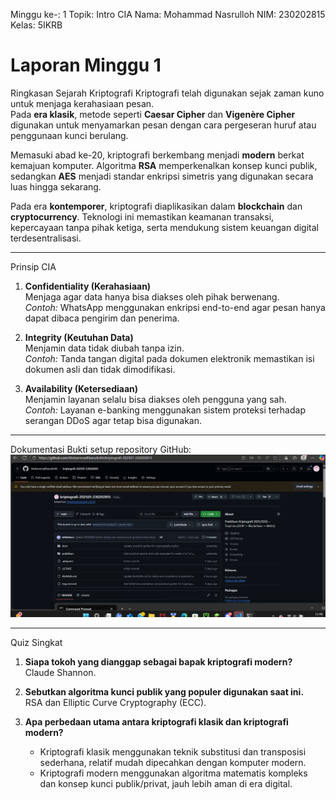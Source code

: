 Minggu ke-: 1
Topik: Intro CIA
Nama: Mohammad Nasrulloh
NIM: 230202815
Kelas: 5IKRB
# Laporan Minggu 1

Ringkasan Sejarah Kriptografi
Kriptografi telah digunakan sejak zaman kuno untuk menjaga kerahasiaan pesan.  
Pada **era klasik**, metode seperti **Caesar Cipher** dan **Vigenère Cipher** digunakan untuk menyamarkan pesan dengan cara pergeseran huruf atau penggunaan kunci berulang.  

Memasuki abad ke-20, kriptografi berkembang menjadi **modern** berkat kemajuan komputer. Algoritma **RSA** memperkenalkan konsep kunci publik, sedangkan **AES** menjadi standar enkripsi simetris yang digunakan secara luas hingga sekarang.  

Pada era **kontemporer**, kriptografi diaplikasikan dalam **blockchain** dan **cryptocurrency**. Teknologi ini memastikan keamanan transaksi, kepercayaan tanpa pihak ketiga, serta mendukung sistem keuangan digital terdesentralisasi.

---

Prinsip CIA
1. **Confidentiality (Kerahasiaan)**  
   Menjaga agar data hanya bisa diakses oleh pihak berwenang.  
   *Contoh:* WhatsApp menggunakan enkripsi end-to-end agar pesan hanya dapat dibaca pengirim dan penerima.

2. **Integrity (Keutuhan Data)**  
   Menjamin data tidak diubah tanpa izin.  
   *Contoh:* Tanda tangan digital pada dokumen elektronik memastikan isi dokumen asli dan tidak dimodifikasi.

3. **Availability (Ketersediaan)**  
   Menjamin layanan selalu bisa diakses oleh pengguna yang sah.  
   *Contoh:* Layanan e-banking menggunakan sistem proteksi terhadap serangan DDoS agar tetap bisa digunakan.

---

Dokumentasi
Bukti setup repository GitHub:  
![Setup GitHub](screenshots/repo_setup.png)

---

Quiz Singkat
1. **Siapa tokoh yang dianggap sebagai bapak kriptografi modern?**  
   Claude Shannon.

2. **Sebutkan algoritma kunci publik yang populer digunakan saat ini.**  
   RSA dan Elliptic Curve Cryptography (ECC).

3. **Apa perbedaan utama antara kriptografi klasik dan kriptografi modern?**  
   - Kriptografi klasik menggunakan teknik substitusi dan transposisi sederhana, relatif mudah dipecahkan dengan komputer modern.  
   - Kriptografi modern menggunakan algoritma matematis kompleks dan konsep kunci publik/privat, jauh lebih aman di era digital.
